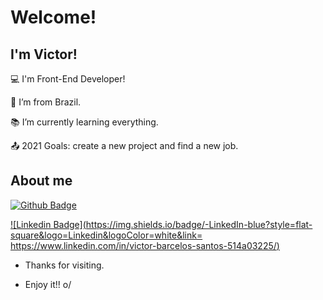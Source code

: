 # Welcome!

## I'm Victor!

:computer: I'm Front-End Developer!

:house_with_garden: I’m from Brazil.

:books: I’m currently learning everything.

:outbox_tray: 2021 Goals: create a new project and find a new job.

## About me

[![Github Badge](https://img.shields.io/badge/-Github-000?style=flat-square&logo=Github&logoColor=white&link=https://github.com/barcelosvs)](https://github.com/barcelosvs)

[![Linkedin Badge](https://img.shields.io/badge/-LinkedIn-blue?style=flat-square&logo=Linkedin&logoColor=white&link= https://www.linkedin.com/in/victor-barcelos-santos-514a03225/)]( https://www.linkedin.com/in/victor-barcelos-santos-514a03225/)

- Thanks for visiting.

- Enjoy it!! o/
